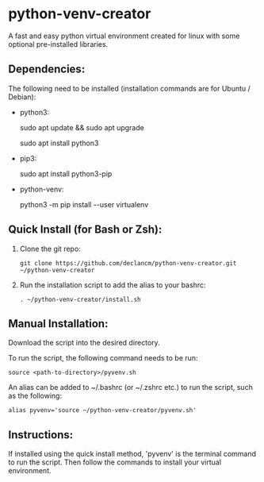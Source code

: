 # python-venv-creator
A fast and easy python virtual environment created for linux with some optional pre-installed libraries.

## Dependencies:
The following need to be installed (installation commands are for Ubuntu / Debian):
- python3:

    sudo apt update && sudo apt upgrade

    sudo apt install python3

- pip3:

    sudo apt install python3-pip

- python-venv:

    python3 -m pip install --user virtualenv

## Quick Install (for Bash or Zsh):
1. Clone the git repo:

       git clone https://github.com/declancm/python-venv-creator.git ~/python-venv-creator

3. Run the installation script to add the alias to your bashrc:

       . ~/python-venv-creator/install.sh

## Manual Installation:
Download the script into the desired directory.

To run the script, the following command needs to be run:

    source <path-to-directory>/pyvenv.sh

An alias can be added to ~/.bashrc (or ~/.zshrc etc.) to run the script, such as the following:

    alias pyvenv='source ~/python-venv-creator/pyvenv.sh'

## Instructions:
If installed using the quick install method, 'pyvenv' is the terminal command to run the script. Then follow the commands to install your virtual environment.
